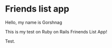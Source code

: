 # Friends list app

Hello, my name is Gorshnag

This is my test on Ruby on Rails Frinends List App!

Test.